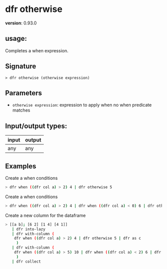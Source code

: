 # dfr otherwise

**version**: 0.93.0

## **usage**:

Completes a when expression.

## Signature

`> dfr otherwise (otherwise expression)`

## Parameters

- `otherwise expression`: expression to apply when no when predicate matches

## Input/output types:

| input | output |
| ----- | ------ |
| any   | any    |

## Examples

Create a when conditions

```bash
> dfr when ((dfr col a) > 2) 4 | dfr otherwise 5
```

Create a when conditions

```bash
> dfr when ((dfr col a) > 2) 4 | dfr when ((dfr col a) < 0) 6 | dfr otherwise 0
```

Create a new column for the dataframe

```bash
> [[a b]; [6 2] [1 4] [4 1]]
   | dfr into-lazy
   | dfr with-column (
    dfr when ((dfr col a) > 2) 4 | dfr otherwise 5 | dfr as c
     )
   | dfr with-column (
    dfr when ((dfr col a) > 5) 10 | dfr when ((dfr col a) < 2) 6 | dfr otherwise 0 | dfr as d
     )
   | dfr collect
```
